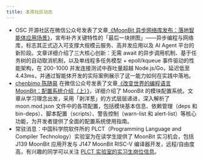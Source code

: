 ```yaml
---
title: 本周社区动态
---
```


- OSC 开源社区在微信公众号发表了文章[《MoonBit 异步网络库发布：落地智能体应用场景》](https://mp.weixin.qq.com/s/R3FFIC_08tx-OffhGz2Waw)，宣布补齐关键特性的「最后一块拼图」——异步编程与网络库，标志其正式迈入可支撑大规模云服务、高并发应用以及 AI Agent 平台的新阶段。文章详细介绍了三大核心创新：无需 await 的异步调用机制、基于任务树的自动取消机制，以及单线程多任务模型 + epoll/kqueue 事件驱动的性能架构，在 200-1000 并发连接测试中吞吐量超越 Node.js/Go，延迟低至 4.43ms，并通过智能体开发的实际案例展示了这一能力如何在实践中落地。
- [chenbimo 陈随易](https://github.com/chenbimo) 在微信公众号发表了文章[《改变世界的编程语言 MoonBit：配置系统介绍（上）》](https://mp.weixin.qq.com/s/DZBJMFutT8um9FX2SxBNHg)，详细介绍了 MoonBit 的模块配置系统。文章从学习理念出发，采用「剥洋葱」的方式层层递进，深入解析了 moon.mod.json 文件中的各项配置，包括模块基本信息、依赖管理（deps 和 bin-deps）、脚本配置（scripts）、警告控制（warn-list 和 alert-list）等核心功能，为开发者提供了全面的配置系统使用指南。
- 常驻消息：中国科学院软件所的 PLCT（Programming Language and Compiler Technology）实验室为在读学生提供了 MoonBit 实习机会，包括 J139 MoonBit 应用开发与 J147 MoonBit RISC-V 编译器开发，远程/自由度高，有兴趣的同学可以关注 [PLCT 实验室的实习生岗位信息](https://github.com/plctlab/weloveinterns/blob/master/open-internships.md)。
